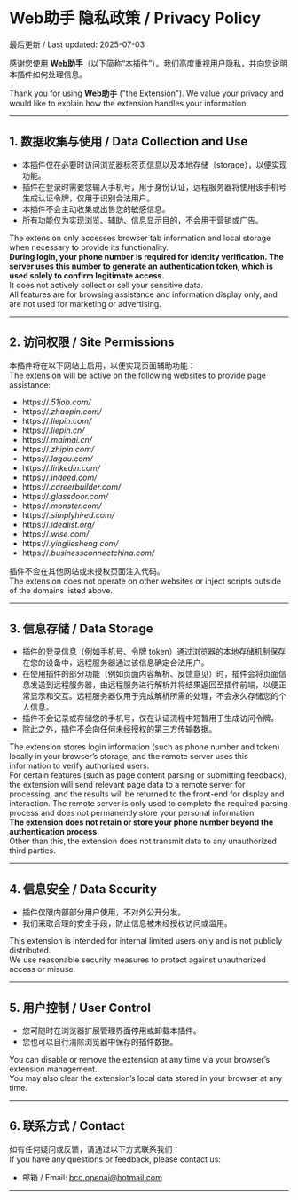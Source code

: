 # Web助手 隐私政策 / Privacy Policy

最后更新 / Last updated: 2025-07-03

感谢您使用 **Web助手**（以下简称“本插件”）。我们高度重视用户隐私，并向您说明本插件如何处理信息。

Thank you for using **Web助手** ("the Extension"). We value your privacy and would like to explain how the extension handles your information.

---

## 1. 数据收集与使用 / Data Collection and Use

- 本插件仅在必要时访问浏览器标签页信息以及本地存储（storage），以便实现功能。
- 插件在登录时需要您输入手机号，用于身份认证，远程服务器将使用该手机号生成认证令牌，仅用于识别合法用户。
- 本插件不会主动收集或出售您的敏感信息。
- 所有功能仅为实现浏览、辅助、信息显示目的，不会用于营销或广告。

The extension only accesses browser tab information and local storage when necessary to provide its functionality.  
**During login, your phone number is required for identity verification. The server uses this number to generate an authentication token, which is used solely to confirm legitimate access.**  
It does not actively collect or sell your sensitive data.  
All features are for browsing assistance and information display only, and are not used for marketing or advertising.

---

## 2. 访问权限 / Site Permissions

本插件将在以下网站上启用，以便实现页面辅助功能：  
The extension will be active on the following websites to provide page assistance:

- https://*.51job.com/*
- https://*.zhaopin.com/*
- https://*.liepin.com/*
- https://*.liepin.cn/*
- https://*.maimai.cn/*
- https://*.zhipin.com/*
- https://*.lagou.com/*
- https://*.linkedin.com/*
- https://*.indeed.com/*
- https://*.careerbuilder.com/*
- https://*.glassdoor.com/*
- https://*.monster.com/*
- https://*.simplyhired.com/*
- https://*.idealist.org/*
- https://*.wise.com/*
- https://*.yingjiesheng.com/*
- https://*.businessconnectchina.com/*

插件不会在其他网站或未授权页面注入代码。  
The extension does not operate on other websites or inject scripts outside of the domains listed above.

---

## 3. 信息存储 / Data Storage

- 插件的登录信息（例如手机号、令牌 token）通过浏览器的本地存储机制保存在您的设备中，远程服务器通过该信息确定合法用户。
- 在使用插件的部分功能（例如页面内容解析、反馈意见）时，插件会将页面信息发送到远程服务器，由远程服务进行解析并将结果返回至插件前端，以便正常显示和交互。远程服务器仅用于完成解析所需的处理，不会永久存储您的个人信息。
- 插件不会记录或存储您的手机号，仅在认证流程中短暂用于生成访问令牌。
- 除此之外，插件不会向任何未经授权的第三方传输数据。

The extension stores login information (such as phone number and token) locally in your browser’s storage, and the remote server uses this information to verify authorized users.  
For certain features (such as page content parsing or submitting feedback), the extension will send relevant page data to a remote server for processing, and the results will be returned to the front-end for display and interaction. The remote server is only used to complete the required parsing process and does not permanently store your personal information.  
**The extension does not retain or store your phone number beyond the authentication process.**  
Other than this, the extension does not transmit data to any unauthorized third parties.

---

## 4. 信息安全 / Data Security

- 插件仅限内部部分用户使用，不对外公开分发。
- 我们采取合理的安全手段，防止信息被未经授权访问或滥用。

This extension is intended for internal limited users only and is not publicly distributed.  
We use reasonable security measures to protect against unauthorized access or misuse.

---

## 5. 用户控制 / User Control

- 您可随时在浏览器扩展管理界面停用或卸载本插件。
- 您也可以自行清除浏览器中保存的插件数据。

You can disable or remove the extension at any time via your browser’s extension management.  
You may also clear the extension’s local data stored in your browser at any time.

---

## 6. 联系方式 / Contact

如有任何疑问或反馈，请通过以下方式联系我们：  
If you have any questions or feedback, please contact us:

- 邮箱 / Email: bcc.openai@hotmail.com

---
